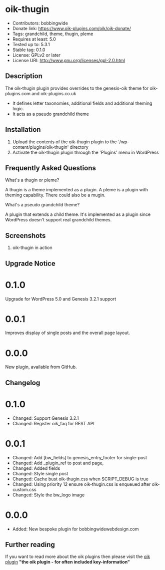 # oik-thugin 
* Contributors: bobbingwide
* Donate link: https://www.oik-plugins.com/oik/oik-donate/
* Tags: grandchild, theme, thugin, pleme
* Requires at least: 5.0
* Tested up to: 5.3.1
* Stable tag: 0.1.0
* License: GPLv2 or later
* License URI: http://www.gnu.org/licenses/gpl-2.0.html

## Description 

The oik-thugin plugin provides overrides to the genesis-oik theme for oik-plugins.com and oik-plugins.co.uk

- It defines letter taxonomies, additional fields and additional theming logic.
- It acts as a pseudo grandchild theme



## Installation 
1. Upload the contents of the oik-thugin plugin to the `/wp-content/plugins/oik-thugin' directory
1. Activate the oik-thugin plugin through the 'Plugins' menu in WordPress

## Frequently Asked Questions 
What's a thugin or pleme?

A thugin is a theme implemented as a plugin.
A pleme is a plugin with theming capability.
There could also be a mugin.

What's a pseudo grandchild theme?

A plugin that extends a child theme.
It's implemented as a plugin since WordPress doesn't support real grandchild themes.



## Screenshots 
1. oik-thugin in action

## Upgrade Notice 
# 0.1.0 
Upgrade for WordPress 5.0 and Genesis 3.2.1 support

# 0.0.1 
Improves display of single posts and the overall page layout.

# 0.0.0 
New plugin, available from GitHub.

## Changelog 
# 0.1.0 
* Changed: Support Genesis 3.2.1
* Changed: Register oik_faq for REST API

# 0.0.1 
* Changed: Add [bw_fields] to genesis_entry_footer for single-post
* Changed: Add _plugin_ref to post and page,
* Changed: Added fields
* Changed: Style single post
* Changed: Cache bust oik-thugin.css when SCRIPT_DEBUG is true
* Changed: Using priority 12 ensure oik-thugin.css is enqueued after oik-custom.css
* Changed: Style the bw_logo image

# 0.0.0 
* Added: New bespoke plugin for bobbingwidewebdesign.com

## Further reading 
If you want to read more about the oik plugins then please visit the
[oik plugin](https://www.oik-plugins.com/oik)
**"the oik plugin - for often included key-information"**

